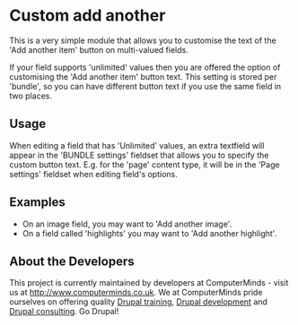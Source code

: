 Custom add another
==================

This is a very simple module that allows you to customise the text of the 'Add another item' button on multi-valued fields.

If your field supports 'unlimited' values then you are offered the option of customising the 'Add another item' button text. This setting is stored per 'bundle', so you can have different button text if you use the same field in two places.

Usage
-----

When editing a field that has 'Unlimited' values, an extra textfield will appear in the 'BUNDLE settings' fieldset that allows you to specify the custom button text. E.g. for the 'page' content type, it will be in the 'Page settings' fieldset when editing field's options.

Examples
--------

* On an image field, you may want to 'Add another image'.
* On a field called 'highlights' you may want to 'Add another highlight'.

About the Developers
--------------------

This project is currently maintained by developers at ComputerMinds - visit us at http://www.computerminds.co.uk. We at ComputerMinds pride ourselves on offering quality [Drupal training](http://www.computerminds.co.uk/drupal-training), [Drupal development](http://www.computerminds.co.uk/drupal-development) and [Drupal consulting](http://www.computerminds.co.uk/drupal-consulting). Go Drupal!
